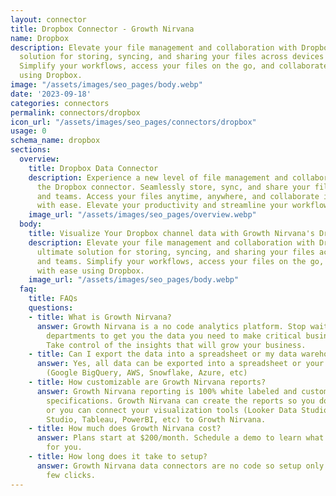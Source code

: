 ```yaml
---
layout: connector
title: Dropbox Connector - Growth Nirvana
name: Dropbox
description: Elevate your file management and collaboration with Dropbox – the ultimate
  solution for storing, syncing, and sharing your files across devices and teams.
  Simplify your workflows, access your files on the go, and collaborate with ease
  using Dropbox.
image: "/assets/images/seo_pages/body.webp"
date: '2023-09-18'
categories: connectors
permalink: connectors/dropbox
icon_url: "/assets/images/seo_pages/connectors/dropbox"
usage: 0
schema_name: dropbox
sections:
  overview:
    title: Dropbox Data Connector
    description: Experience a new level of file management and collaboration with
      the Dropbox connector. Seamlessly store, sync, and share your files across devices
      and teams. Access your files anytime, anywhere, and collaborate in real-time
      with ease. Elevate your productivity and streamline your workflows with Dropbox.
    image_url: "/assets/images/seo_pages/overview.webp"
  body:
    title: Visualize Your Dropbox channel data with Growth Nirvana's Dropbox Connector
    description: Elevate your file management and collaboration with Dropbox – the
      ultimate solution for storing, syncing, and sharing your files across devices
      and teams. Simplify your workflows, access your files on the go, and collaborate
      with ease using Dropbox.
    image_url: "/assets/images/seo_pages/body.webp"
  faq:
    title: FAQs
    questions:
    - title: What is Growth Nirvana?
      answer: Growth Nirvana is a no code analytics platform. Stop waiting for other
        departments to get you the data you need to make critical business decisions.
        Take control of the insights that will grow your business.
    - title: Can I export the data into a spreadsheet or my data warehouse?
      answer: Yes, all data can be exported into a spreadsheet or your data warehouse
        (Google BigQuery, AWS, Snowflake, Azure, etc)
    - title: How customizable are Growth Nirvana reports?
      answer: Growth Nirvana reporting is 100% white labeled and customized to your
        specifications. Growth Nirvana can create the reports so you don’t have to
        or you can connect your visualization tools (Looker Data Studio/Google Data
        Studio, Tableau, PowerBI, etc) to Growth Nirvana.
    - title: How much does Growth Nirvana cost?
      answer: Plans start at $200/month. Schedule a demo to learn what plan is best
        for you.
    - title: How long does it take to setup?
      answer: Growth Nirvana data connectors are no code so setup only requires a
        few clicks.
---
```


